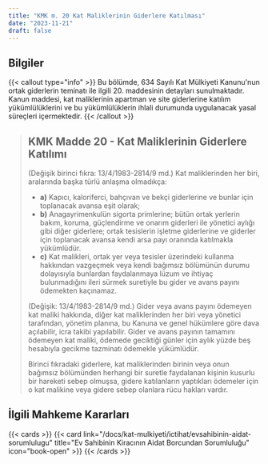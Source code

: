 ```yaml
---
title: "KMK m. 20 Kat Maliklerinin Giderlere Katılması"
date: "2023-11-21"
draft: false
---
```


## Bilgiler

{{< callout type="info" >}}
Bu bölümde, 634 Sayılı Kat Mülkiyeti Kanunu'nun ortak giderlerin teminatı ile ilgili 20. maddesinin detayları sunulmaktadır.
Kanun maddesi, kat maliklerinin apartman ve site giderlerine katılım yükümlülüklerini ve bu yükümlülüklerin ihlali durumunda uygulanacak yasal süreçleri içermektedir.
{{< /callout >}}

> ## KMK Madde 20 - Kat Maliklerinin Giderlere Katılımı
>
> (Değişik birinci fıkra: 13/4/1983-2814/9 md.) Kat maliklerinden her
> biri, aralarında başka türlü anlaşma olmadıkça:
>
> - **a)** Kapıcı, kaloriferci, bahçıvan ve bekçi giderlerine ve bunlar için toplanacak avansa eşit olarak;
> - **b)** Anagayrimenkulün sigorta primlerine; bütün ortak yerlerin bakım, koruma, güçlendirme ve onarım giderleri ile yönetici aylığı
>   gibi diğer giderlere; ortak tesislerin işletme giderlerine ve giderler
>   için toplanacak avansa kendi arsa payı oranında katılmakla yükümlüdür.
> - **c)** Kat malikleri, ortak yer veya tesisler üzerindeki kullanma hakkından vazgeçmek veya kendi bağımsız bölümünün durumu dolayısıyla
>   bunlardan faydalanmaya lüzum ve ihtiyaç bulunmadığını ileri sürmek
>   suretiyle bu gider ve avans payını ödemekten kaçınamaz.
>
> (Değişik: 13/4/1983-2814/9 md.) Gider veya avans payını ödemeyen kat
> maliki hakkında, diğer kat maliklerinden her biri veya yönetici
> tarafından, yönetim planına, bu Kanuna ve genel hükümlere göre dava
> açılabilir, icra takibi yapılabilir. Gider ve avans payının tamamını
> ödemeyen kat maliki, ödemede geciktiği günler için aylık yüzde beş
> hesabıyla gecikme tazminatı ödemekle yükümlüdür.
>
> Birinci fıkradaki giderlere, kat maliklerinden birinin veya onun
> bağımsız bölümünden herhangi bir suretle faydalanan kişinin kusurlu
> bir hareketi sebep olmuşsa, gidere katılanların yaptıkları ödemeler
> için o kat malikine veya gidere sebep olanlara rücu hakları vardır.

## İlgili Mahkeme Kararları

{{< cards >}}
{{< card link="/docs/kat-mulkiyeti/ictihat/evsahibinin-aidat-sorumlulugu" title="Ev Sahibinin Kiracının Aidat Borcundan Sorumluluğu" icon="book-open" >}}
{{< /cards >}}
